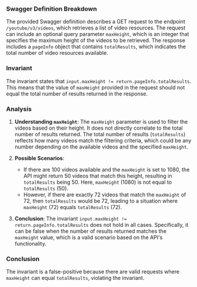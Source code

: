 ### Swagger Definition Breakdown
The provided Swagger definition describes a GET request to the endpoint `/youtube/v3/videos`, which retrieves a list of video resources. The request can include an optional query parameter `maxHeight`, which is an integer that specifies the maximum height of the videos to be retrieved. The response includes a `pageInfo` object that contains `totalResults`, which indicates the total number of video resources available.

### Invariant
The invariant states that `input.maxHeight != return.pageInfo.totalResults`. This means that the value of `maxHeight` provided in the request should not equal the total number of results returned in the response.

### Analysis
1. **Understanding `maxHeight`**: The `maxHeight` parameter is used to filter the videos based on their height. It does not directly correlate to the total number of results returned. The total number of results (`totalResults`) reflects how many videos match the filtering criteria, which could be any number depending on the available videos and the specified `maxHeight`.

2. **Possible Scenarios**: 
   - If there are 100 videos available and the `maxHeight` is set to 1080, the API might return 50 videos that match this height, resulting in `totalResults` being 50. Here, `maxHeight` (1080) is not equal to `totalResults` (50).
   - However, if there are exactly 72 videos that match the `maxHeight` of 72, then `totalResults` would be 72, leading to a situation where `maxHeight` (72) equals `totalResults` (72).

3. **Conclusion**: The invariant `input.maxHeight != return.pageInfo.totalResults` does not hold in all cases. Specifically, it can be false when the number of results returned matches the `maxHeight` value, which is a valid scenario based on the API's functionality.

### Conclusion
The invariant is a false-positive because there are valid requests where `maxHeight` can equal `totalResults`, violating the invariant.
